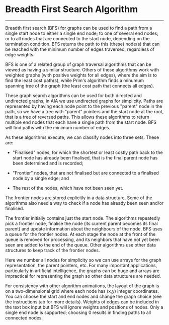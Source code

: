 # Breadth First Search Algorithm
---

Breadth first search (BFS) for graphs can be used to find a path from
a single start node to either a single end node; to one of several end
nodes; or to all nodes that are connected to the start node, depending on the termination
condition. BFS returns the path to this (these) node(s) 
that can be reached with the minimum number of edges traversed, regardless of 
edge weights.

BFS is one of a related group of graph traversal algorithms that can be viewed as having a similar
structure.
Others of these algorithms work with weighted graphs (with positive weights
for all edges), where the aim is to find the least cost path(s), while Prim's
algorithm finds a minumum spanning tree of the graph (the least cost 
path that connects all edges).  

These graph search algorithms can be used for both directed
and undirected graphs; in AIA we use undirected graphs for simplicity.
Paths are represented by having each node point to the previous
"parent" node in the path, so 
we have a tree with "parent" pointers and the start node at the
root, that is a tree of reversed paths. This allows these algorithms to return
multiple end nodes that each have a single path from the start node. 
BFS will find paths with
the minimum number of edges. 

As these algorithms execute, we can classify nodes into three sets.
These are:

 
- "Finalised" nodes, for which the shortest or least costly path back to the start node has already
been finalised, that is the final parent node has been determined and is recorded;

- "Frontier" nodes, that are not finalised but are connected to a finalised node by a single edge; and

- The rest of the nodes, which have not been seen yet. 

The frontier nodes are stored explicitly in a data structure.
Some of the algorithms also need a way to check if a node has already been seen and/or finalised.

The frontier initially contains just the start node. The algorithms repeatedly
pick a frontier node, finalise the node (its current parent becomes
its final parent) and update information about the neighbours of the node.
BFS uses a queue for the frontier nodes.  At each stage the node at the front of the
queue is removed for processing, and its neighbors that have not yet been seen
are added to the end of the queue. Other algorithms use other data structures to keep track 
of the frontier nodes.



Here we number all nodes for simplicity so we can use arrays for the
graph representation, the parent pointers, etc.  For many important
applications, particularly in artificial intelligence, the graphs can
be huge and arrays are impractical for representing the graph so other
data structures are needed.

For consistency with other algorithm animations, the layout of the
graph is on a two-dimensional grid where each node has (x,y) integer
coordinates.  You can choose the start and end nodes and change the
graph choice (see the instructions tab for more details).  Weights of
edges can be included in the text box input but BFS will ignore weights
and positions of nodes.  Only a single end node is supported; choosing
0 results in finding paths to all connected nodes.

